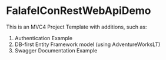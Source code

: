 FalafelConRestWebApiDemo
========================
This is an MVC4 Project Template with additions, such as: 
1. Authentication Example
2. DB-first Entity Framework model (using AdventureWorksLT)
3. Swagger Documentation Example
